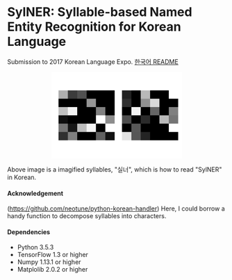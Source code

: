 # SylNER: Syllable-based Named Entity Recognition for Korean Language
Submission to 2017 Korean Language Expo. [한국어 README](./README.ko.md)
<p align="center">
<img src="./sylner.png" width="300" height="200" align="center">
</p>
Above image is a imagified syllables, "실너", which is how to read "SylNER" in Korean.

#### Acknowledgement
(https://github.com/neotune/python-korean-handler)
Here, I could borrow a handy function to decompose syllables into characters.

#### Dependencies
* Python 3.5.3 
* TensorFlow 1.3 or higher
* Numpy 1.13.1 or higher
* Matplolib 2.0.2 or higher
